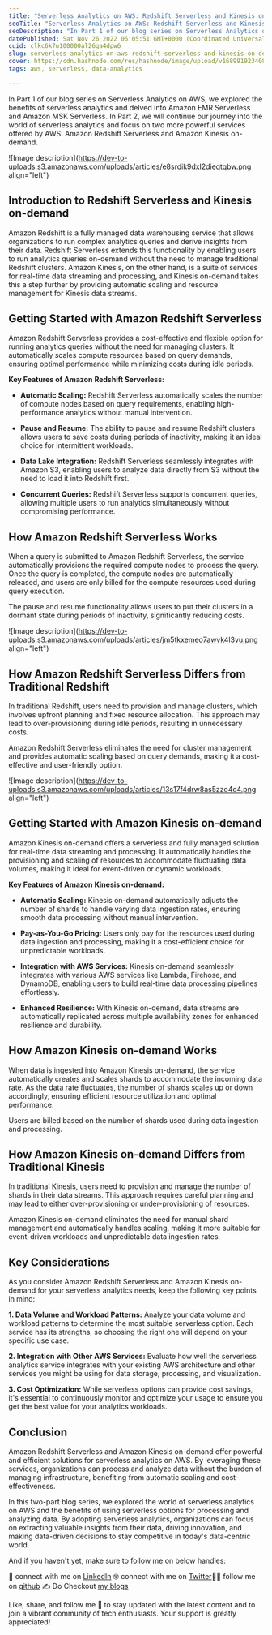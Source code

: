 ```yaml
---
title: "Serverless Analytics on AWS: Redshift Serverless and Kinesis on-demand (Part - 2)"
seoTitle: "Serverless Analytics on AWS: Redshift Serverless and Kinesis on-demand"
seoDescription: "In Part 1 of our blog series on Serverless Analytics on AWS, we explored the benefits of serverless analytics and delved into Amazon EMR Serverless and Amaz"
datePublished: Sat Nov 26 2022 06:05:51 GMT+0000 (Coordinated Universal Time)
cuid: clkc6k7u100000al26ga4dpw6
slug: serverless-analytics-on-aws-redshift-serverless-and-kinesis-on-demand-part-2
cover: https://cdn.hashnode.com/res/hashnode/image/upload/v1689919234080/9c5f01c1-989e-401d-8c1f-2516f639bad7.webp
tags: aws, serverless, data-analytics

---
```


In Part 1 of our blog series on Serverless Analytics on AWS, we explored the benefits of serverless analytics and delved into Amazon EMR Serverless and Amazon MSK Serverless. In Part 2, we will continue our journey into the world of serverless analytics and focus on two more powerful services offered by AWS: Amazon Redshift Serverless and Amazon Kinesis on-demand.

![Image description](https://dev-to-uploads.s3.amazonaws.com/uploads/articles/e8srdik9dxl2dieqtqbw.png align="left")

## Introduction to Redshift Serverless and Kinesis on-demand

Amazon Redshift is a fully managed data warehousing service that allows organizations to run complex analytics queries and derive insights from their data. Redshift Serverless extends this functionality by enabling users to run analytics queries on-demand without the need to manage traditional Redshift clusters. Amazon Kinesis, on the other hand, is a suite of services for real-time data streaming and processing, and Kinesis on-demand takes this a step further by providing automatic scaling and resource management for Kinesis data streams.

## Getting Started with Amazon Redshift Serverless

Amazon Redshift Serverless provides a cost-effective and flexible option for running analytics queries without the need for managing clusters. It automatically scales compute resources based on query demands, ensuring optimal performance while minimizing costs during idle periods.

**Key Features of Amazon Redshift Serverless:**

* **Automatic Scaling:** Redshift Serverless automatically scales the number of compute nodes based on query requirements, enabling high-performance analytics without manual intervention.
    
* **Pause and Resume:** The ability to pause and resume Redshift clusters allows users to save costs during periods of inactivity, making it an ideal choice for intermittent workloads.
    
* **Data Lake Integration:** Redshift Serverless seamlessly integrates with Amazon S3, enabling users to analyze data directly from S3 without the need to load it into Redshift first.
    
* **Concurrent Queries:** Redshift Serverless supports concurrent queries, allowing multiple users to run analytics simultaneously without compromising performance.
    

## How Amazon Redshift Serverless Works

When a query is submitted to Amazon Redshift Serverless, the service automatically provisions the required compute nodes to process the query. Once the query is completed, the compute nodes are automatically released, and users are only billed for the compute resources used during query execution.

The pause and resume functionality allows users to put their clusters in a dormant state during periods of inactivity, significantly reducing costs.

![Image description](https://dev-to-uploads.s3.amazonaws.com/uploads/articles/jm5tkxemeo7awvk4l3vu.png align="left")

## How Amazon Redshift Serverless Differs from Traditional Redshift

In traditional Redshift, users need to provision and manage clusters, which involves upfront planning and fixed resource allocation. This approach may lead to over-provisioning during idle periods, resulting in unnecessary costs.

Amazon Redshift Serverless eliminates the need for cluster management and provides automatic scaling based on query demands, making it a cost-effective and user-friendly option.

![Image description](https://dev-to-uploads.s3.amazonaws.com/uploads/articles/13s17f4drw8as5zzo4c4.png align="left")

## Getting Started with Amazon Kinesis on-demand

Amazon Kinesis on-demand offers a serverless and fully managed solution for real-time data streaming and processing. It automatically handles the provisioning and scaling of resources to accommodate fluctuating data volumes, making it ideal for event-driven or dynamic workloads.

**Key Features of Amazon Kinesis on-demand:**

* **Automatic Scaling:** Kinesis on-demand automatically adjusts the number of shards to handle varying data ingestion rates, ensuring smooth data processing without manual intervention.
    
* **Pay-as-You-Go Pricing:** Users only pay for the resources used during data ingestion and processing, making it a cost-efficient choice for unpredictable workloads.
    
* **Integration with AWS Services:** Kinesis on-demand seamlessly integrates with various AWS services like Lambda, Firehose, and DynamoDB, enabling users to build real-time data processing pipelines effortlessly.
    
* **Enhanced Resilience:** With Kinesis on-demand, data streams are automatically replicated across multiple availability zones for enhanced resilience and durability.
    

## How Amazon Kinesis on-demand Works

When data is ingested into Amazon Kinesis on-demand, the service automatically creates and scales shards to accommodate the incoming data rate. As the data rate fluctuates, the number of shards scales up or down accordingly, ensuring efficient resource utilization and optimal performance.

Users are billed based on the number of shards used during data ingestion and processing.

## How Amazon Kinesis on-demand Differs from Traditional Kinesis

In traditional Kinesis, users need to provision and manage the number of shards in their data streams. This approach requires careful planning and may lead to either over-provisioning or under-provisioning of resources.

Amazon Kinesis on-demand eliminates the need for manual shard management and automatically handles scaling, making it more suitable for event-driven workloads and unpredictable data ingestion rates.

## Key Considerations

As you consider Amazon Redshift Serverless and Amazon Kinesis on-demand for your serverless analytics needs, keep the following key points in mind:

**1\. Data Volume and Workload Patterns:** Analyze your data volume and workload patterns to determine the most suitable serverless option. Each service has its strengths, so choosing the right one will depend on your specific use case.

**2\. Integration with Other AWS Services:** Evaluate how well the serverless analytics service integrates with your existing AWS architecture and other services you might be using for data storage, processing, and visualization.

**3\. Cost Optimization:** While serverless options can provide cost savings, it's essential to continuously monitor and optimize your usage to ensure you get the best value for your analytics workloads.

## Conclusion

Amazon Redshift Serverless and Amazon Kinesis on-demand offer powerful and efficient solutions for serverless analytics on AWS. By leveraging these services, organizations can process and analyze data without the burden of managing infrastructure, benefiting from automatic scaling and cost-effectiveness.

In this two-part blog series, we explored the world of serverless analytics on AWS and the benefits of using serverless options for processing and analyzing data. By adopting serverless analytics, organizations can focus on extracting valuable insights from their data, driving innovation, and making data-driven decisions to stay competitive in today's data-centric world.

And if you haven't yet, make sure to follow me on below handles:

👋 connect with me on [LinkedIn](https://www.linkedin.com/in/adit-n-modi-356606261/) 🤓 connect with me on [Twitter](https://twitter.com/adi_12_modi)🐱‍💻 follow me on [github](https://github.com/AditModi) ✍️ Do Checkout [my blogs](https://aditmodi.com)

Like, share, and follow me 🚀 to stay updated with the latest content and to join a vibrant community of tech enthusiasts. Your support is greatly appreciated!